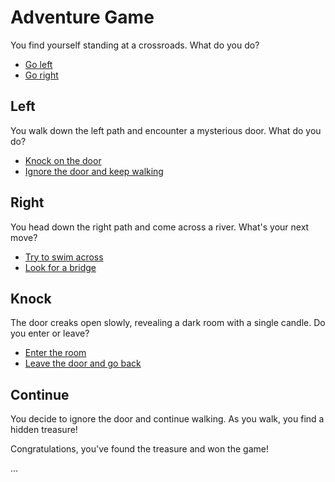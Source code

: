 <!-- Markdown - Hard -->

<!-- TODO: Create Interactive Adventure Game using Markdown -->
# Adventure Game

You find yourself standing at a crossroads. What do you do?

- [Go left](#left)
- [Go right](#right)

## Left

You walk down the left path and encounter a mysterious door. What do you do?

- [Knock on the door](#knock)
- [Ignore the door and keep walking](#continue)

## Right

You head down the right path and come across a river. What's your next move?

- [Try to swim across](#swim)
- [Look for a bridge](#bridge)

## Knock

The door creaks open slowly, revealing a dark room with a single candle. Do you enter or leave?

- [Enter the room](#enter)
- [Leave the door and go back](#left)

## Continue

You decide to ignore the door and continue walking. As you walk, you find a hidden treasure!

Congratulations, you've found the treasure and won the game!

...

